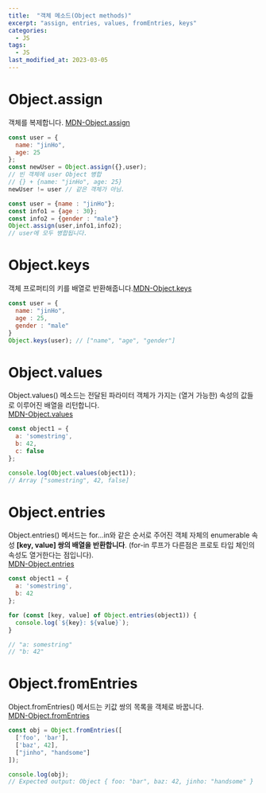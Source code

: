 ```yaml
---
title:  "객체 메소드(Object methods)"
excerpt: "assign, entries, values, fromEntries, keys"
categories:
  - JS
tags:
  - JS
last_modified_at: 2023-03-05
---
```

# Object.assign
객체를 복제합니다. [MDN-Object.assign](https://developer.mozilla.org/ko/docs/Web/JavaScript/Reference/Global_Objects/Object/assign)  
```js
const user = {
  name: "jinHo",
  age: 25
};
const newUser = Object.assign({},user);
// 빈 객체에 user Object 병합 
// {} + {name: "jinHo", age: 25}
newUser != user // 같은 객체가 아님.
```

```js
const user = {name : "jinHo"};
const info1 = {age : 30};
const info2 = {gender : "male"}
Object.assign(user,info1,info2);
// user에 모두 병합됩니다.
```

# Object.keys
객체 프로퍼티의 키를 배열로 반환해줍니다.[MDN-Object.keys](https://developer.mozilla.org/ko/docs/Web/JavaScript/Reference/Global_Objects/Object/keys)  
```js
const user = {
  name: "jinHo",
  age : 25,
  gender : "male"
}
Object.keys(user); // ["name", "age", "gender"]
```
# Object.values
Object.values() 메소드는 전달된 파라미터 객체가 가지는 (열거 가능한) 속성의 값들로 이루어진 배열을 리턴합니다.  
[MDN-Object.values](https://developer.mozilla.org/ko/docs/Web/JavaScript/Reference/Global_Objects/Object/values)  
```js
const object1 = {
  a: 'somestring',
  b: 42,
  c: false
};

console.log(Object.values(object1));
// Array ["somestring", 42, false]
```

# Object.entries
Object.entries() 메서드는 for...in와 같은 순서로 주어진 객체 자체의 enumerable 속성 **[key, value] 쌍의 배열을 반환합니다**. (for-in 루프가 다른점은 프로토 타입 체인의 속성도 열거한다는 점입니다).   
[MDN-Object.entries](https://developer.mozilla.org/ko/docs/Web/JavaScript/Reference/Global_Objects/Object/entries)  

```js
const object1 = {
  a: 'somestring',
  b: 42
};

for (const [key, value] of Object.entries(object1)) {
  console.log(`${key}: ${value}`);
}

// "a: somestring"
// "b: 42"
```

# Object.fromEntries

Object.fromEntries() 메서드는 키값 쌍의 목록을 객체로 바꿉니다.   
[MDN-Object.fromEntries](https://developer.mozilla.org/ko/docs/Web/JavaScript/Reference/Global_Objects/Object/fromEntries)   

```js
const obj = Object.fromEntries([
  ['foo', 'bar'],
  ['baz', 42],
  ["jinho", "handsome"]
]);

console.log(obj);
// Expected output: Object { foo: "bar", baz: 42, jinho: "handsome" }
```

